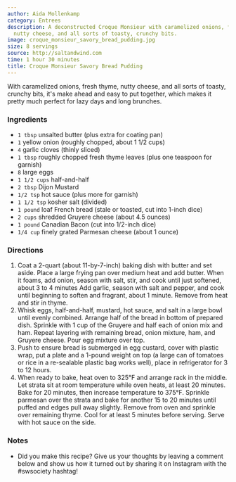 ```yaml
---
author: Aida Mollenkamp
category: Entrees
description: A deconstructed Croque Monsieur with caramelized onions, fresh thyme,
  nutty cheese, and all sorts of toasty, crunchy bits.
image: croque_monsieur_savory_bread_pudding.jpg
size: 8 servings
source: http://saltandwind.com
time: 1 hour 30 minutes
title: Croque Monsieur Savory Bread Pudding
---
```


With caramelized onions, fresh thyme, nutty cheese, and all sorts of toasty, crunchy bits, it's make ahead and easy to put together, which makes it pretty much perfect for lazy days and long brunches.

### Ingredients

* `1 tbsp` unsalted butter (plus extra for coating pan)
* `1` yellow onion (roughly chopped, about 1 1/2 cups)
* `4` garlic cloves (thinly sliced)
* `1 tbsp` roughly chopped fresh thyme leaves (plus one teaspoon for garnish)
* `8` large eggs
* `1 1/2 cups` half-and-half
* `2 tbsp` Dijon Mustard
* `1/2 tsp` hot sauce (plus more for garnish)
* `1 1/2 tsp` kosher salt (divided)
* `1 pound` loaf French bread (stale or toasted, cut into 1-inch dice)
* `2 cups` shredded Gruyere cheese (about 4.5 ounces)
* `1 pound` Canadian Bacon (cut into 1/2-inch dice)
* `1/4 cup` finely grated Parmesan cheese (about 1 ounce)

### Directions

1. Coat a 2-quart (about 11-by-7-inch) baking dish with butter and set aside. Place a large frying pan over medium heat and add butter. When it foams, add onion, season with salt, stir, and cook until just softened, about 3 to 4 minutes Add garlic, season with salt and pepper, and cook until beginning to soften and fragrant, about 1 minute. Remove from heat and stir in thyme.
2. Whisk eggs, half-and-half, mustard, hot sauce, and salt in a large bowl until evenly combined. Arrange half of the bread in bottom of prepared dish. Sprinkle with 1 cup of the Gruyere and half each of onion mix and ham. Repeat layering with remaining bread, onion mixture, ham, and Gruyere cheese. Pour egg mixture over top.
3. Push to ensure bread is submerged in egg custard, cover with plastic wrap, put a plate and a 1-pound weight on top (a large can of tomatoes or rice in a re-sealable plastic bag works well), place in refrigerator for 3 to 12 hours.
4. When ready to bake, heat oven to 325°F and arrange rack in the middle. Let strata sit at room temperature while oven heats, at least 20 minutes. Bake for 20 minutes, then increase temperature to 375°F. Sprinkle parmesan over the strata and bake for another 15 to 20 minutes until puffed and edges pull away slightly. Remove from oven and sprinkle over remaining thyme. Cool for at least 5 minutes before serving. Serve with hot sauce on the side.

### Notes

- Did you make this recipe? Give us your thoughts by leaving a comment below and show us how it turned out by sharing it on Instagram with the #swsociety hashtag!